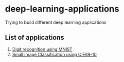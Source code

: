 # deep-learning-applications
Trying to build different deep learning applications

## List of applications

1. [Digit recognition using MNIST](./digit-recognition)
2. [Small image Classification using CIFAR-10](./small-image-classification)